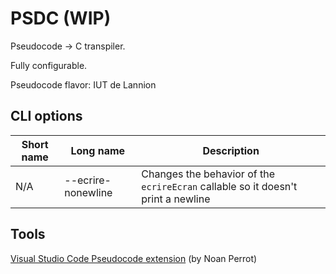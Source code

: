 # PSDC (WIP)

Pseudocode &rarr; C transpiler.

Fully configurable.

Pseudocode flavor: IUT de Lannion

## CLI options

Short name | Long name | Description
-|-|-
N/A | --ecrire-nonewline | Changes the behavior of the `ecrireEcran` callable so it doesn't print a newline

## Tools

[Visual Studio Code Pseudocode extension](https://marketplace.visualstudio.com/items?itemName=NoanPerrot.pseudocode) (by Noan Perrot)
